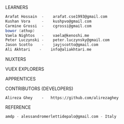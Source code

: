 LEARNERS

```scala
Arafat Hossain  -    arafat.cse1993@gmail.com
Kushan Vora     -    kushpvo@gmail.com
Carmine Grossi  -    cgrossi@gmail.com
bowor (athxp)
Vaela Nightos   -    vaela@kenoshi.me
Peter Luczynski -    peter.luczynsky@gmail.com
Jason Scotto    -    jayjscotto@gmail.com
Ali Akhtari    -    info@aliakhtari.me
```

NUXTERS

VUEX EXPLORERS

APPRENTICES

CONTRIBUTORS (DEVELOPERS)

```
Alireza Ghey    -   https://github.com/alirezaghey
```

REFERENCE

```scala
amdp - alessandromerlettidepalo@gmail.com - Italy
```
